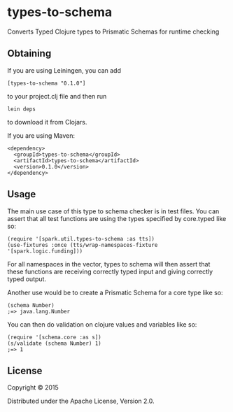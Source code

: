 # types-to-schema

Converts Typed Clojure types to Prismatic Schemas for runtime checking

## Obtaining
If you are using Leiningen, you can add
```
[types-to-schema "0.1.0"]
```
to your project.clj file and then run
```
lein deps
```
to download it from Clojars.

If you are using Maven:
```
<dependency>
  <groupId>types-to-schema</groupId>
  <artifactId>types-to-schema</artifactId>
  <version>0.1.0</version>
</dependency>
```

## Usage

The main use case of this type to schema checker is in test files. You can assert that all test functions are using the types specified by core.typed like so:
```
(require '[spark.util.types-to-schema :as tts])
(use-fixtures :once (tts/wrap-namespaces-fixture '[spark.logic.funding]))
```
For all namespaces in the vector, types to schema will then assert that these functions are receiving correctly typed input and giving correctly typed output.

Another use would be to create a Prismatic Schema for a core type like so:
```
(schema Number)
;=> java.lang.Number
```
You can then do validation on clojure values and variables like so:
```
(require '[schema.core :as s])
(s/validate (schema Number) 1)
;=> 1
```
## License

Copyright © 2015 

Distributed under the Apache License, Version 2.0.
